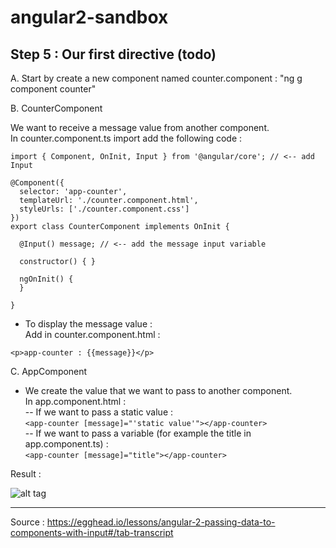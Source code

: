 # angular2-sandbox
Step 5 : Our first directive (todo)
---

A. Start by create a new component named counter.component : "ng g component counter"


B. CounterComponent    

We want to receive a message value from another component.  
In counter.component.ts import add the following code : 
```
import { Component, OnInit, Input } from '@angular/core'; // <-- add Input

@Component({
  selector: 'app-counter',
  templateUrl: './counter.component.html',
  styleUrls: ['./counter.component.css']
})
export class CounterComponent implements OnInit {

  @Input() message; // <-- add the message input variable

  constructor() { }

  ngOnInit() {
  }

}
```

- To display the message value :   
Add in counter.component.html :
```
<p>app-counter : {{message}}</p>
```

C. AppComponent

- We create the value that we want to pass to another component.   
In app.component.html :    
-- If we want to pass a static value :   
```<app-counter [message]="'static value'"></app-counter>```   
-- If we want to pass a variable (for example the title in app.component.ts) :  
```<app-counter [message]="title"></app-counter>```

Result : 

![alt tag](http://vanhouteghem-jonathan.fr/wp-content/uploads/2016/11/Angular2SandboxStep4.png)

---
Source : https://egghead.io/lessons/angular-2-passing-data-to-components-with-input#/tab-transcript